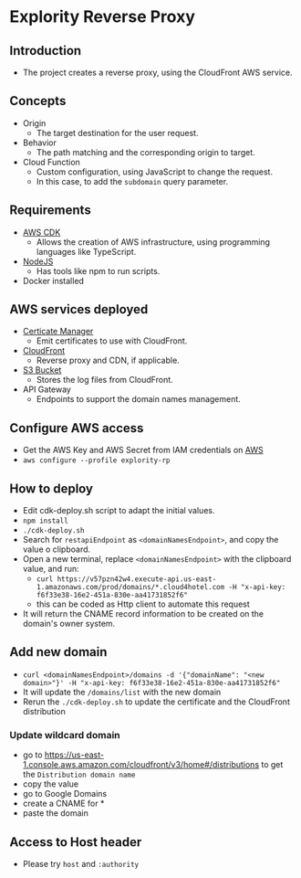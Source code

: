 # Explority Reverse Proxy

## Introduction

- The project creates a reverse proxy, using the CloudFront AWS service.

## Concepts

- Origin
    - The target destination for the user request.
- Behavior
    - The path matching and the corresponding origin to target.
- Cloud Function
    - Custom configuration, using JavaScript to change the request.
    - In this case, to add the `subdomain` query parameter.

## Requirements

- [AWS CDK](https://docs.aws.amazon.com/cdk/v2/guide/getting_started.html)
    - Allows the creation of AWS infrastructure, using programming languages like TypeScript.
- [NodeJS](https://nodejs.org/en/)
    - Has tools like npm to run scripts.
- Docker installed

## AWS services deployed

- [Certicate Manager](https://aws.amazon.com/certificate-manager/)
    - Emit certificates to use with CloudFront.
- [CloudFront](https://aws.amazon.com/cloudfront/)
    - Reverse proxy and CDN, if applicable.
- [S3 Bucket](https://aws.amazon.com/s3/)
    - Stores the log files from CloudFront.
- API Gateway
    - Endpoints to support the domain names management.

## Configure AWS access

- Get the AWS Key and AWS Secret from IAM credentials
  on [AWS](https://us-east-1.console.aws.amazon.com/iamv2/home?region=us-east-1#/home)
- `aws configure --profile explority-rp`

## How to deploy

- Edit cdk-deploy.sh script to adapt the initial values.
- `npm install`
- `./cdk-deploy.sh`
- Search for `restapiEndpoint` as `<domainNamesEndpoint>`, and copy the value o clipboard.
- Open a new terminal, replace `<domainNamesEndpoint>` with the clipboard value, and run:
    - `curl https://v57pzn42w4.execute-api.us-east-1.amazonaws.com/prod/domains/*.cloud4hotel.com -H "x-api-key: f6f33e38-16e2-451a-830e-aa41731852f6"`
    - this can be coded as Http client to automate this request
- It will return the CNAME record information to be created on the domain's owner system.

## Add new domain

- `curl <domainNamesEndpoint>/domains -d '{"domainName": "<new domain>"}' -H "x-api-key:
  f6f33e38-16e2-451a-830e-aa41731852f6"`
- It will update the `/domains/list` with the new domain
- Rerun the `./cdk-deploy.sh` to update the certificate and the CloudFront distribution

### Update wildcard domain

- go to https://us-east-1.console.aws.amazon.com/cloudfront/v3/home#/distributions to get the `Distribution domain name`
- copy the value
- go to Google Domains
- create a CNAME for *
- paste the domain

## Access to Host header

- Please try `host` and `:authority`
